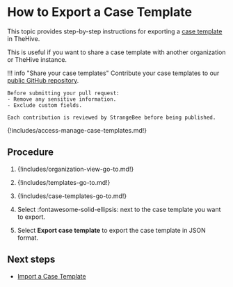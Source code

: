 # How to Export a Case Template

This topic provides step-by-step instructions for exporting a [case template](about-case-templates.md) in TheHive.

This is useful if you want to share a case template with another organization or TheHive instance.

!!! info "Share your case templates"
    Contribute your case templates to our [public GitHub repository](https://github.com/StrangeBeeCorp/thehive-templates/tree/main/Case%20Templates).  
    
    Before submitting your pull request:  
    - Remove any sensitive information.  
    - Exclude custom fields.  
    
    Each contribution is reviewed by StrangeBee before being published.

{!includes/access-manage-case-templates.md!}

## Procedure

1. {!includes/organization-view-go-to.md!}

2. {!includes/templates-go-to.md!}

3. {!includes/case-templates-go-to.md!}

4. Select :fontawesome-solid-ellipsis: next to the case template you want to export.

5. Select **Export case template** to export the case template in JSON format.

## Next steps

* [Import a Case Template](import-a-case-template.md)
